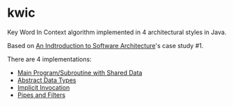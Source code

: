 # kwic

Key Word In Context algorithm implemented in 4 architectural styles in Java.

Based on [An Indtroduction to Software Architecture](http://www.cs.cmu.edu/afs/cs/project/vit/ftp/pdf/intro_softarch.pdf)'s case study #1.

There are 4 implementations:
- [Main Program/Subroutine with Shared Data](https://github.com/klimesf/kwic/tree/master/01-shared-data)
- [Abstract Data Types](https://github.com/klimesf/kwic/tree/master/02-abstract-data-types)
- [Implicit Invocation](https://github.com/klimesf/kwic/tree/master/03-implicit-invocation)
- [Pipes and Filters](https://github.com/klimesf/kwic/tree/master/04-pipes-filters)
